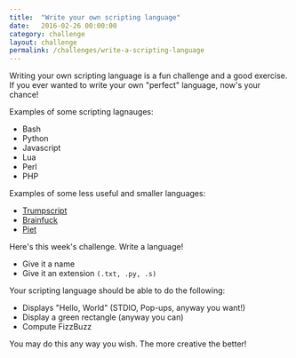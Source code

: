 ```yaml
---
title:  "Write your own scripting language"
date:   2016-02-26 00:00:00
category: challenge
layout: challenge
permalink: /challenges/write-a-scripting-language
---
```


Writing your own scripting language is a fun challenge and a good exercise. If you ever wanted to
write your own "perfect" language, now's your chance!

Examples of some scripting lagnauges:
   - Bash
   - Python
   - Javascript
   - Lua
   - Perl
   - PHP

Examples of some less useful and smaller languages:

  - [Trumpscript](https://github.com/samshadwell/TrumpScript)
  - [Brainfuck](https://github.com/redevined/brainfuck)
  - [Piet](http://www.dangermouse.net/esoteric/piet.html)


Here's this week's challenge. Write a language! 

  - Give it a name
  - Give it an extension `(.txt, .py, .s)`

Your scripting language should be able to do the following:

  - Displays "Hello, World" (STDIO, Pop-ups, anyway you want!)
  - Display a green rectangle (anyway you can)
  - Compute FizzBuzz 

You may do this any way you wish. The more creative the better! 
